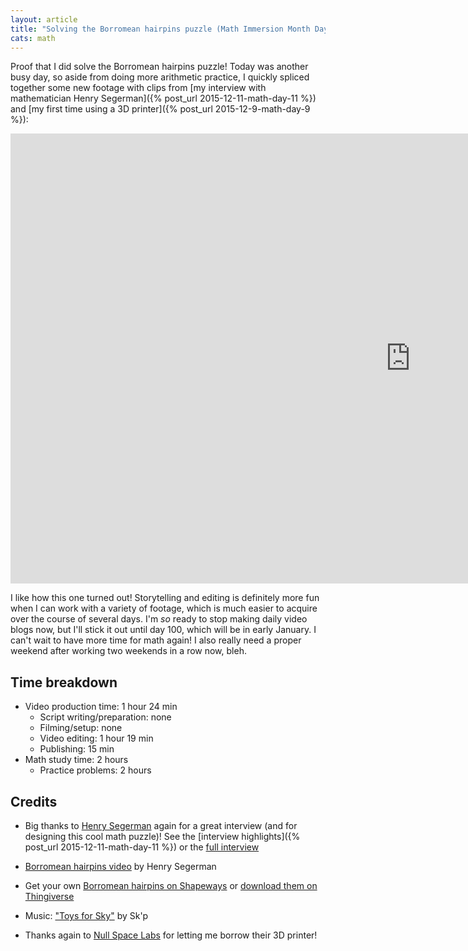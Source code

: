 ```yaml
---
layout: article
title: "Solving the Borromean hairpins puzzle (Math Immersion Month Day 13)"
cats: math
---
```


Proof that I did solve the Borromean hairpins puzzle! Today was another busy day, so aside from doing more arithmetic practice, I quickly spliced together some new footage with clips from [my interview with mathematician Henry Segerman]({% post_url 2015-12-11-math-day-11 %}) and [my first time using a 3D printer]({% post_url 2015-12-9-math-day-9 %}):

<iframe width="1280" height="720" src="https://www.youtube.com/embed/R3mMVWJg7QI" frameborder="0" allowfullscreen></iframe>

I like how this one turned out! Storytelling and editing is definitely more fun when I can work with a variety of footage, which is much easier to acquire over the course of several days. I'm *so* ready to stop making daily video blogs now, but I'll stick it out until day 100, which will be in early January. I can't wait to have more time for math again! I also really need a proper weekend after working two weekends in a row now, bleh.

## Time breakdown
- Video production time: 1 hour 24 min
  - Script writing/preparation: none
  - Filming/setup: none
  - Video editing: 1 hour 19 min    
  - Publishing: 15 min
- Math study time: 2 hours
  - Practice problems: 2 hours
  
## Credits

- Big thanks to [Henry Segerman](http://www.segerman.org/) again for a great interview (and for designing this cool math puzzle)! See the [interview highlights]({% post_url 2015-12-11-math-day-11 %}) or the [full interview](https://www.youtube.com/watch?v=3O86FJ0ayH0)

- [Borromean hairpins video](http://youtube.com/watch?v=WQ9ptuUxfk4) by Henry Segerman

- Get your own [Borromean hairpins on Shapeways](http://www.shapeways.com/product/WJ8788PQ4/borromean-hairpins) or [download them on Thingiverse](http://www.thingiverse.com/thing:157847)

- Music: ["Toys for Sky"](https://soundcloud.com/skiponline/toys-for-sky) by Sk'p

- Thanks again to [Null Space Labs](http://032.la/) for letting me borrow their 3D printer!